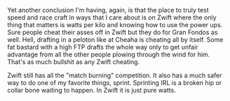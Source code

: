 Yet another conclusion I'm having, again, is that the place to truly test speed and race craft in ways that I care about is on Zwift where the only thing that matters is watts per kilo and knowing how to use the power ups. Sure people cheat their asses off in Zwift but they do for Gran Fondos as well. Hell, drafting in a peloton like at Cheaha is cheating all by itself. Some fat bastard with a high FTP drafts the whole way only to get unfair advantage from all the other people plowing through the wind for him. That's as much bullshit as any Zwift cheating.

Zwift still has all the "match burning" competition. It also has a much safer way to do one of my favorite things, sprint. Sprinting IRL is a broken hip or collar bone waiting to happen. In Zwift it is just pure watts.